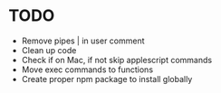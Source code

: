 # TODO

- Remove pipes | in user comment
- Clean up code
- Check if on Mac, if not skip applescript commands
- Move exec commands to functions
- Create proper npm package to install globally
